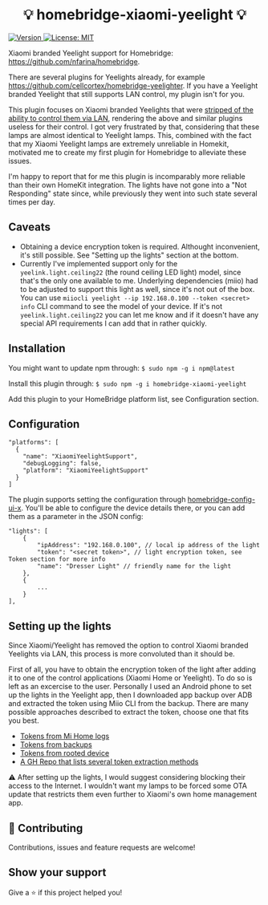 <h1 align="center">💡 homebridge-xiaomi-yeelight 💡</h1>
<p>
  <a href="https://www.npmjs.com/package/homebridge-xiaomi-yeelight" target="_blank">
    <img alt="Version" src="https://img.shields.io/npm/v/homebridge-xiaomi-yeelight.svg">
  </a>
  <a href="#" target="_blank">
    <img alt="License: MIT" src="https://img.shields.io/badge/License-MIT-yellow.svg" />
  </a>
</p>

Xiaomi branded Yeelight support for Homebridge: https://github.com/nfarina/homebridge.

There are several plugins for Yeelights already, for example https://github.com/cellcortex/homebridge-yeelighter. If you have a Yeelight branded Yeelight that still supports LAN control, my plugin isn't for you.

This plugin focuses on Xiaomi branded Yeelights that were [stripped of the ability to control them via LAN](https://github.com/home-assistant/core/issues/46997#issuecomment-809927764), rendering the above and similar plugins useless for their control.
I got very frustrated by that, considering that these lamps are almost identical to Yeelight lamps. This, combined with the fact that my Xiaomi Yeelight lamps are extremely unreliable in Homekit, motivated me to create my first plugin for Homebridge to alleviate these issues.

I'm happy to report that for me this plugin is incomparably more reliable than their own HomeKit integration. The lights have not gone into a "Not Responding" state since, while previously they went into such state several times per day. 


## Caveats
- Obtaining a device encryption token is required. Althought inconvenient, it's still possible. See "Setting up the lights" section at the bottom.
- Currently I've implemented support only for the `yeelink.light.ceiling22` (the round ceiling LED light) model, since that's the only one available to me. Underlying dependencies (miio) had to be adjusted to support this light as well, since it's not out of the box. You can use `miiocli yeelight --ip 192.168.0.100 --token <secret> info` CLI command to see the model of your device. If it's not `yeelink.light.ceiling22` you can let me know and if it doesn't have any special API requirements I can add that in rather quickly.
 
## Installation

You might want to update npm through: `$ sudo npm -g i npm@latest`

Install this plugin through: `$ sudo npm -g i homebridge-xiaomi-yeelight`

Add this plugin to your HomeBridge platform list, see Configuration section.


## Configuration


```
"platforms": [
  {
    "name": "XiaomiYeelightSupport",
    "debugLogging": false,
    "platform": "XiaomiYeelightSupport"
  }
]
```

The plugin supports setting the configuration through [homebridge-config-ui-x](https://github.com/oznu/homebridge-config-ui-x).
You'll be able to configure the device details there, or you can add them as a parameter in the JSON config:

```
"lights": [
    {
        "ipAddress": "192.168.0.100", // local ip address of the light
        "token": "<secret token>", // light encryption token, see Token section for more info
        "name": "Dresser Light" // friendly name for the light
    },
    {
        ...
    }
],
```

## Setting up the lights

Since Xiaomi/Yeelight has removed the option to control Xiaomi branded Yeelights via LAN, this process is more convoluted than it should be.

First of all, you have to obtain the encryption token of the light after adding it to one of the control applications (Xiaomi Home or Yeelight). 
To do so is left as an excercise to the user. Personally I used an Android phone to set up the lights in the Yeelight app, then I downloaded app backup over ADB and extracted the token using Miio CLI from the backup. There are many possible approaches described to extract the token, choose one that fits you best. 

- [Tokens from Mi Home logs](https://python-miio.readthedocs.io/en/latest/discovery.html#tokens-from-mi-home-logs)
- [Tokens from backups](https://python-miio.readthedocs.io/en/latest/discovery.html#tokens-from-backups)
- [Tokens from rooted device](https://python-miio.readthedocs.io/en/latest/discovery.html#tokens-from-rooted-device)
- [A GH Repo that lists several token extraction methods](https://github.com/Maxmudjon/com.xiaomi-miio/blob/master/docs/obtain_token.md)

⚠️ After setting up the lights, I would suggest considering blocking their access to the Internet. I wouldn't want my lamps to be forced some OTA update that restricts them even further to Xiaomi's own home management app.

## 🤝 Contributing

Contributions, issues and feature requests are welcome!<br />

## Show your support

Give a ⭐️ if this project helped you!